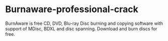 # Burnaware-professional-crack
BurnAware is free CD, DVD, Blu-ray Disc burning and copying software with support of MDisc, BDXL and disc spanning. Download and burn discs for free.
